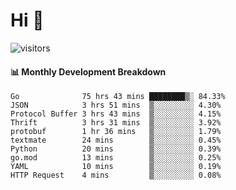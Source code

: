 # Hi 👋
 
![visitors](https://visitor-badge.glitch.me/badge?page_id=sorcererxw.sorcererx)

#### 📊 Monthly Development Breakdown

<!--START_SECTION:waka-->
```text
Go              75 hrs 43 mins ████████▒░ 84.33%
JSON            3 hrs 51 mins  ▒░░░░░░░░░ 4.30%
Protocol Buffer 3 hrs 43 mins  ▒░░░░░░░░░ 4.15%
Thrift          3 hrs 31 mins  ▒░░░░░░░░░ 3.92%
protobuf        1 hr 36 mins   ▒░░░░░░░░░ 1.79%
textmate        24 mins        ▒░░░░░░░░░ 0.45%
Python          20 mins        ▒░░░░░░░░░ 0.39%
go.mod          13 mins        ▒░░░░░░░░░ 0.25%
YAML            10 mins        ▒░░░░░░░░░ 0.19%
HTTP Request    4 mins         ▒░░░░░░░░░ 0.08%
```
<!--END_SECTION:waka-->
